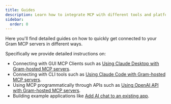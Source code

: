 ```yaml
---
title: Guides
description: Learn how to integrate MCP with different tools and platforms
sidebar:
  order: 0
---
```


Here you'll find detailed guides on how to quickly get connected to your Gram MCP servers in different ways.

Specifically we provide detailed instructions on:

* Connecting with GUI MCP Clients such as [Using Claude Desktop with Gram-hosted MCP servers](/docs/gram/clients/using-claude-desktop-with-gram-mcp-server).
* Connecting with CLI tools such as [Using Claude Code with Gram-hosted MCP servers](/docs/gram/clients/using-claude-code-with-gram-mcp-servers).
* Using MCP programmatically through APIs such as [Using OpenAI API with Gram-hosted MCP servers](/docs/gram/api-clients/using-openai-api-with-gram-mcp-servers).
* Building example applications like [Add AI chat to an existing app](/docs/gram/examples/adding-ai-chat-to-your-app).

<!-- See the full list in the sidebar. Is there something you want added? Feel free to [open an issue](https://github.com/speakeasy-api/gram-docs/issues)! -->
